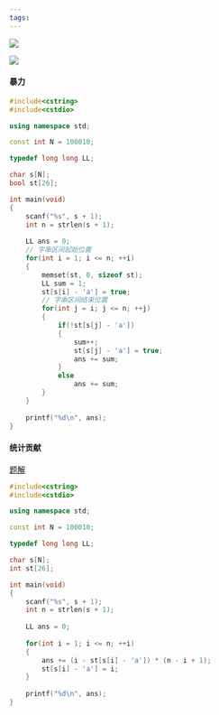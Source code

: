 ```yaml
---
tags: 
---
```




![](https://hairrrrr.gitee.io/img/1200/50.png)

![](https://hairrrrr.gitee.io/img/1200/51.png)

#### 暴力

```cpp
#include<cstring>
#include<cstdio>

using namespace std;

const int N = 100010;

typedef long long LL;

char s[N];
bool st[26];

int main(void)
{
    scanf("%s", s + 1);
    int n = strlen(s + 1);
   
    LL ans = 0;
    // 字串区间起始位置
    for(int i = 1; i <= n; ++i)
    {
        memset(st, 0, sizeof st);
        LL sum = 1;
        st[s[i] - 'a'] = true;
        // 字串区间结束位置
        for(int j = i; j <= n; ++j)
        {
            if(!st[s[j] - 'a'])
            {
                sum++;
                st[s[j] - 'a'] = true;
                ans += sum;
            }
            else 
                ans += sum;
        }
    }
    
    printf("%d\n", ans);
}
```



#### 统计贡献

[题解](https://blog.csdn.net/qq_44691917/article/details/109339729)

```cpp
#include<cstring>
#include<cstdio>

using namespace std;

const int N = 100010;

typedef long long LL;

char s[N];
int st[26];

int main(void)
{
    scanf("%s", s + 1);
    int n = strlen(s + 1);
   
    LL ans = 0;
    
    for(int i = 1; i <= n; ++i)
    {
        ans += (i - st[s[i] - 'a']) * (n - i + 1);
        st[s[i] - 'a'] = i;
    }
    
    printf("%d\n", ans);
}
```

